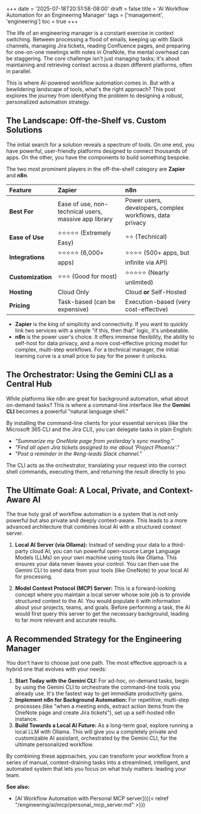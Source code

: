 +++
date = '2025-07-18T20:51:58-08:00'
draft = false
title = 'AI Workflow Automation for an Engineering Manager'
tags = ['management', 'engineering']
toc = true
+++

The life of an engineering manager is a constant exercise in context switching. Between processing a flood of emails, keeping up with Slack channels, managing Jira tickets, reading Confluence pages, and preparing for one-on-one meetings with notes in OneNote, the mental overhead can be staggering. The core challenge isn't just managing tasks; it's about maintaining and retrieving context across a dozen different platforms, often in parallel.
<!--more-->
This is where AI-powered workflow automation comes in. But with a bewildering landscape of tools, what's the right approach? This post explores the journey from identifying the problem to designing a robust, personalized automation strategy.

## The Landscape: Off-the-Shelf vs. Custom Solutions

The initial search for a solution reveals a spectrum of tools. On one end, you have powerful, user-friendly platforms designed to connect thousands of apps. On the other, you have the components to build something bespoke.

The two most prominent players in the off-the-shelf category are **Zapier** and **n8n**.

| Feature | Zapier | n8n |
| :--- | :--- | :--- |
| **Best For** | Ease of use, non-technical users, massive app library | Power users, developers, complex workflows, data privacy |
| **Ease of Use** | ⭐⭐⭐⭐⭐ (Extremely Easy) | ⭐⭐ (Technical) |
| **Integrations** | ⭐⭐⭐⭐⭐ (6,000+ apps) | ⭐⭐⭐⭐ (500+ apps, but infinite via API) |
| **Customization** | ⭐⭐⭐ (Good for most) | ⭐⭐⭐⭐⭐ (Nearly unlimited) |
| **Hosting** | Cloud Only | Cloud **or** Self-Hosted |
| **Pricing** | Task-based (can be expensive) | Execution-based (very cost-effective) |

*   **Zapier** is the king of simplicity and connectivity. If you want to quickly link two services with a simple "if this, then that" logic, it's unbeatable.
*   **n8n** is the power user's choice. It offers immense flexibility, the ability to self-host for data privacy, and a more cost-effective pricing model for complex, multi-step workflows. For a technical manager, the initial learning curve is a small price to pay for the power it unlocks.

## The Orchestrator: Using the Gemini CLI as a Central Hub

While platforms like n8n are great for background automation, what about on-demand tasks? This is where a command-line interface like the **Gemini CLI** becomes a powerful "natural language shell."

By installing the command-line clients for your essential services (like the Microsoft 365 CLI and the Jira CLI), you can delegate tasks in plain English:

*   *"Summarize my OneNote page from yesterday's sync meeting."*
*   *"Find all open Jira tickets assigned to me about 'Project Phoenix'."*
*   *"Post a reminder in the #eng-leads Slack channel."*

The CLI acts as the orchestrator, translating your request into the correct shell commands, executing them, and returning the result directly to you.

## The Ultimate Goal: A Local, Private, and Context-Aware AI

The true holy grail of workflow automation is a system that is not only powerful but also private and deeply context-aware. This leads to a more advanced architecture that combines local AI with a structured context server.

1.  **Local AI Server (via Ollama):** Instead of sending your data to a third-party cloud AI, you can run powerful open-source Large Language Models (LLMs) on your own machine using tools like Ollama. This ensures your data never leaves your control. You can then use the Gemini CLI to send data from your tools (like OneNote) to your local AI for processing.

2.  **Model Context Protocol (MCP) Server:** This is a forward-looking concept where you maintain a local server whose sole job is to provide structured context to the AI. You would populate it with information about your projects, teams, and goals. Before performing a task, the AI would first query this server to get the necessary background, leading to far more relevant and accurate results.

## A Recommended Strategy for the Engineering Manager

You don't have to choose just one path. The most effective approach is a hybrid one that evolves with your needs:

1.  **Start Today with the Gemini CLI:** For ad-hoc, on-demand tasks, begin by using the Gemini CLI to orchestrate the command-line tools you already use. It's the fastest way to get immediate productivity gains.
2.  **Implement n8n for Background Automation:** For repetitive, multi-step processes (like "when a meeting ends, extract action items from the OneNote page and create Jira tickets"), set up a self-hosted n8n instance.
3.  **Build Towards a Local AI Future:** As a long-term goal, explore running a local LLM with Ollama. This will give you a completely private and customizable AI assistant, orchestrated by the Gemini CLI, for the ultimate personalized workflow.

By combining these approaches, you can transform your workflow from a series of manual, context-draining tasks into a streamlined, intelligent, and automated system that lets you focus on what truly matters: leading your team.

**See also:**
* [AI Workflow Automation with Personal MCP server]({{< relref "/engineering/ai/mcp/personal_mcp_server.md" >}})